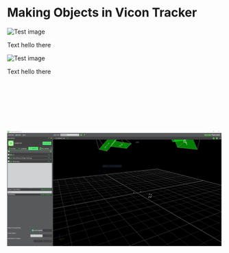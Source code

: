 # Making Objects in Vicon Tracker

<img src="./vicon_tutorial_imgs/box_1.jpg"
     alt="Test image"
     style="object-fit:contain;
        width:500px;
        height:500px" />

Text hello there

<img src="./vicon_tutorial_imgs/box_2.jpg"
     alt="Test image"
     style="object-fit:contain;
        width:500px;
        height:500px" />

Text hello there

<img src="./vicon_tutorial_imgs/step_1.PNG"
     alt="Test image"
     style="object-fit:contain;
        width:500px;
        height:500px" />